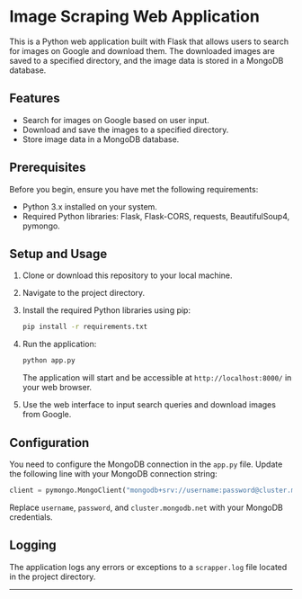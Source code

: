 # Image Scraping Web Application

This is a Python web application built with Flask that allows users to search for images on Google and download them. The downloaded images are saved to a specified directory, and the image data is stored in a MongoDB database.

## Features

- Search for images on Google based on user input.
- Download and save the images to a specified directory.
- Store image data in a MongoDB database.

## Prerequisites

Before you begin, ensure you have met the following requirements:

- Python 3.x installed on your system.
- Required Python libraries: Flask, Flask-CORS, requests, BeautifulSoup4, pymongo.

## Setup and Usage

1. Clone or download this repository to your local machine.

2. Navigate to the project directory.

3. Install the required Python libraries using pip:

   ```bash
   pip install -r requirements.txt
   ```

4. Run the application:

   ```bash
   python app.py
   ```

   The application will start and be accessible at `http://localhost:8000/` in your web browser.

5. Use the web interface to input search queries and download images from Google.

## Configuration

You need to configure the MongoDB connection in the `app.py` file. Update the following line with your MongoDB connection string:

```python
client = pymongo.MongoClient("mongodb+srv://username:password@cluster.mongodb.net/?retryWrites=true&w=majority")
```

Replace `username`, `password`, and `cluster.mongodb.net` with your MongoDB credentials.

## Logging

The application logs any errors or exceptions to a `scrapper.log` file located in the project directory.

---

